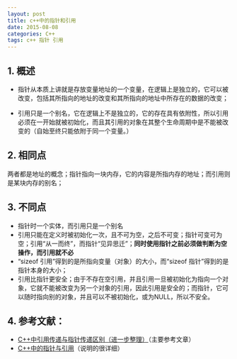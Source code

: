 ```yaml
---
layout: post
title: c++中的指针和引用
date: 2015-08-08
categories: C++
tags: c++ 指针 引用
---
```


## 1. 概述

- 指针从本质上讲就是存放变量地址的一个变量，在逻辑上是独立的，它可以被改变，包括其所指向的地址的改变和其所指向的地址中所存在的数据的改变；

- 引用只是一个别名，它在逻辑上不是独立的，它的存在具有依附性，所以引用必须在一开始就被初始化，而且其引用的对象在其整个生命周期中是不能被改变的（自始至终只能依附于同一个变量。）

## 2. 相同点

两者都是地址的概念；指针指向一块内存，它的内容是所指内存的地址；而引用则是某块内存的别名；

## 3. 不同点

- 指针时一个实体，而引用只是一个别名
- 引用只能在定义时被初始化一次，且不可为空，之后不可变；指针可变可为空；引用“从一而终”，而指针“见异思迁”；**同时使用指针之前必须做判断为空操作，而引用就不必**
- “sizeof 引用”得到的是所指向变量（对象）的大小，而“sizeof 指针”得到的是指针本身的大小；
- 引用比指针更安全；由于不存在空引用，并且引用一旦被初始化为指向一个对象，它就不能被改变为另一个对象的引用，因此引用是安全的；而指针，它可以随时指向别的对象，并且可以不被初始化，或为NULL，所以不安全。


## 4. 参考文献：

- [C++中引用传递与指针传递区别（进一步整理）](http://xinklabi.iteye.com/blog/653643)（主要参考文章）
- [C++中的指针与引用](http://www.cnblogs.com/skynet/archive/2010/09/22/1832911.html)（说明的很详细）